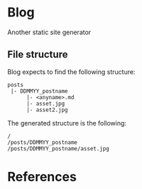 # Blog

Another static site generator

## File structure

Blog expects to find the following structure:

```
posts
 |- DDMMYY_postname
      |- <anyname>.md
      |- asset.jpg
      |- asset2.jpg
```

The generated structure is the following:

```
/
/posts/DDMMYY_postname
/posts/DDMMYY_postname/asset.jpg
```

# References
